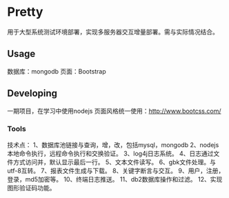 

# Pretty
 用于大型系统测试环境部署，实现多服务器交互增量部署。需与实际情况结合。


## Usage

数据库：mongodb
页面：Bootstrap

## Developing

一期项目，在学习中使用nodejs
页面风格统一使用：http://www.bootcss.com/

### Tools
技术点：
1、数据库池链接与查询，增，改，包括mysql，mongodb
2、nodejs本地命令执行，远程命令执行和交换验证。
3、log4j日志系统。
4、日志通过文件方式访问并，默认显示最后一行。
5、文本文件读写。
6、gbk文件处理。与utf-8互转。
7、报表文件生成与下载。
8、关键字断言与交互。
9、用户，注册，登录，md5加密等。
10、终端日志推送。
11、db2数据库操作和过滤。
12、实现图形验证码功能。

